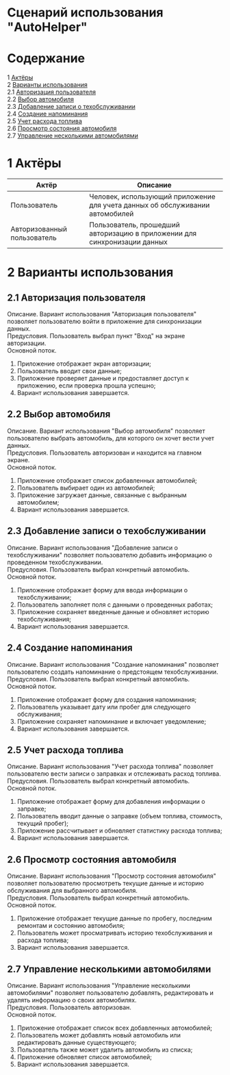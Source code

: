 # Сценарий использования "AutoHelper"

# Содержание
1 [Актёры](#actors)  
2 [Варианты использования](#use_case)  
2.1 [Авторизация пользователя](#user_authentication)  
2.2 [Выбор автомобиля](#select_vehicle)  
2.3 [Добавление записи о техобслуживании](#add_maintenance_record)  
2.4 [Создание напоминания](#create_reminder)  
2.5 [Учет расхода топлива](#fuel_tracking)  
2.6 [Просмотр состояния автомобиля](#view_vehicle_status)  
2.7 [Управление несколькими автомобилями](#manage_multiple_vehicles)

<a name="actors"/>

# 1 Актёры

| Актёр                     | Описание |
|---------------------------|-------------|
| Пользователь              | Человек, использующий приложение для учета данных об обслуживании автомобилей |
| Авторизованный пользователь | Пользователь, прошедший авторизацию в приложении для синхронизации данных |

<a name="use_case"/>

# 2 Варианты использования

<a name="user_authentication"/>

## 2.1 Авторизация пользователя

Описание. Вариант использования "Авторизация пользователя" позволяет пользователю войти в приложение для синхронизации данных.  
Предусловия. Пользователь выбрал пункт "Вход" на экране авторизации.  
Основной поток.
1. Приложение отображает экран авторизации;
2. Пользователь вводит свои данные;
3. Приложение проверяет данные и предоставляет доступ к приложению, если проверка прошла успешно;
4. Вариант использования завершается.

<a name="select_vehicle"/>

## 2.2 Выбор автомобиля

Описание. Вариант использования "Выбор автомобиля" позволяет пользователю выбрать автомобиль, для которого он хочет вести учет данных.  
Предусловия. Пользователь авторизован и находится на главном экране.  
Основной поток.
1. Приложение отображает список добавленных автомобилей;
2. Пользователь выбирает один из автомобилей;
3. Приложение загружает данные, связанные с выбранным автомобилем;
4. Вариант использования завершается.

<a name="add_maintenance_record"/>

## 2.3 Добавление записи о техобслуживании

Описание. Вариант использования "Добавление записи о техобслуживании" позволяет пользователю добавить информацию о проведенном техобслуживании.  
Предусловия. Пользователь выбрал конкретный автомобиль.  
Основной поток.
1. Приложение отображает форму для ввода информации о техобслуживании;
2. Пользователь заполняет поля с данными о проведенных работах;
3. Приложение сохраняет введенные данные и обновляет историю техобслуживания;
4. Вариант использования завершается.

<a name="create_reminder"/>

## 2.4 Создание напоминания

Описание. Вариант использования "Создание напоминания" позволяет пользователю создать напоминание о предстоящем техобслуживании.  
Предусловия. Пользователь выбрал конкретный автомобиль.  
Основной поток.
1. Приложение отображает форму для создания напоминания;
2. Пользователь указывает дату или пробег для следующего обслуживания;
3. Приложение сохраняет напоминание и включает уведомление;
4. Вариант использования завершается.

<a name="fuel_tracking"/>

## 2.5 Учет расхода топлива

Описание. Вариант использования "Учет расхода топлива" позволяет пользователю вести записи о заправках и отслеживать расход топлива.  
Предусловия. Пользователь выбрал конкретный автомобиль.  
Основной поток.
1. Приложение отображает форму для добавления информации о заправке;
2. Пользователь вводит данные о заправке (объем топлива, стоимость, текущий пробег);
3. Приложение рассчитывает и обновляет статистику расхода топлива;
4. Вариант использования завершается.

<a name="view_vehicle_status"/>

## 2.6 Просмотр состояния автомобиля

Описание. Вариант использования "Просмотр состояния автомобиля" позволяет пользователю просмотреть текущие данные и историю обслуживания для выбранного автомобиля.  
Предусловия. Пользователь выбрал конкретный автомобиль.  
Основной поток.
1. Приложение отображает текущие данные по пробегу, последним ремонтам и состоянию автомобиля;
2. Пользователь может просматривать историю техобслуживания и расхода топлива;
3. Вариант использования завершается.

<a name="manage_multiple_vehicles"/>

## 2.7 Управление несколькими автомобилями

Описание. Вариант использования "Управление несколькими автомобилями" позволяет пользователю добавлять, редактировать и удалять информацию о своих автомобилях.  
Предусловия. Пользователь авторизован.  
Основной поток.
1. Приложение отображает список всех добавленных автомобилей;
2. Пользователь может добавлять новый автомобиль или редактировать данные существующего;
3. Пользователь также может удалить автомобиль из списка;
4. Приложение обновляет список автомобилей;
5. Вариант использования завершается.
